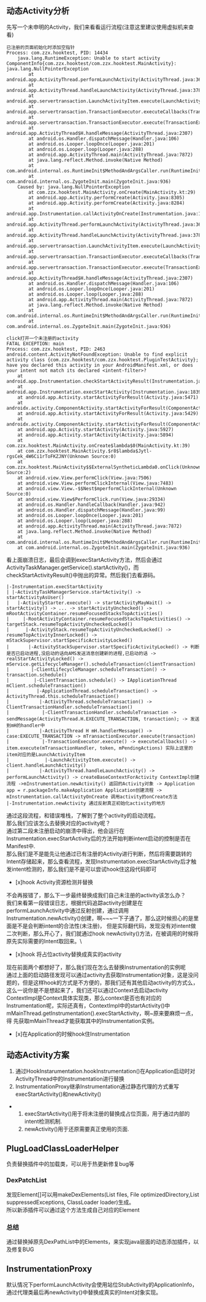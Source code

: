 ## 动态Activity分析
先写一个未申明的Activity，我们来看看运行流程(注意这里建议使用虚拟机来查看)
```
已注册的页面初始化时添加空指针
Process: com.zzx.hooktest, PID: 14434
    java.lang.RuntimeException: Unable to start activity ComponentInfo{com.zzx.hooktest/com.zzx.hooktest.MainActivity}: java.lang.NullPointerException
        at android.app.ActivityThread.performLaunchActivity(ActivityThread.java:3645)
        at android.app.ActivityThread.handleLaunchActivity(ActivityThread.java:3782)
        at android.app.servertransaction.LaunchActivityItem.execute(LaunchActivityItem.java:101)
        at android.app.servertransaction.TransactionExecutor.executeCallbacks(TransactionExecutor.java:135)
        at android.app.servertransaction.TransactionExecutor.execute(TransactionExecutor.java:95)
        at android.app.ActivityThread$H.handleMessage(ActivityThread.java:2307)
        at android.os.Handler.dispatchMessage(Handler.java:106)
        at android.os.Looper.loopOnce(Looper.java:201)
        at android.os.Looper.loop(Looper.java:288)
        at android.app.ActivityThread.main(ActivityThread.java:7872)
        at java.lang.reflect.Method.invoke(Native Method)
        at com.android.internal.os.RuntimeInit$MethodAndArgsCaller.run(RuntimeInit.java:548)
        at com.android.internal.os.ZygoteInit.main(ZygoteInit.java:936)
    Caused by: java.lang.NullPointerException
        at com.zzx.hooktest.MainActivity.onCreate(MainActivity.kt:29)
        at android.app.Activity.performCreate(Activity.java:8305)
        at android.app.Activity.performCreate(Activity.java:8284)
        at android.app.Instrumentation.callActivityOnCreate(Instrumentation.java:1417)
        at android.app.ActivityThread.performLaunchActivity(ActivityThread.java:3626)
        at android.app.ActivityThread.handleLaunchActivity(ActivityThread.java:3782)
        at android.app.servertransaction.LaunchActivityItem.execute(LaunchActivityItem.java:101)
        at android.app.servertransaction.TransactionExecutor.executeCallbacks(TransactionExecutor.java:135)
        at android.app.servertransaction.TransactionExecutor.execute(TransactionExecutor.java:95)
        at android.app.ActivityThread$H.handleMessage(ActivityThread.java:2307)
        at android.os.Handler.dispatchMessage(Handler.java:106)
        at android.os.Looper.loopOnce(Looper.java:201)
        at android.os.Looper.loop(Looper.java:288)
        at android.app.ActivityThread.main(ActivityThread.java:7872)
        at java.lang.reflect.Method.invoke(Native Method)
        at com.android.internal.os.RuntimeInit$MethodAndArgsCaller.run(RuntimeInit.java:548)
        at com.android.internal.os.ZygoteInit.main(ZygoteInit.java:936)
```
```
click打开一个未注册的activity
FATAL EXCEPTION: main
Process: com.zzx.hooktest, PID: 2463
android.content.ActivityNotFoundException: Unable to find explicit activity class {com.zzx.hooktest/com.zzx.hooktest.PluginTestActivity}; have you declared this activity in your AndroidManifest.xml, or does your intent not match its declared <intent-filter>?
    at android.app.Instrumentation.checkStartActivityResult(Instrumentation.java:2197)
    at android.app.Instrumentation.execStartActivity(Instrumentation.java:1839)
    at android.app.Activity.startActivityForResult(Activity.java:5471)
    at androidx.activity.ComponentActivity.startActivityForResult(ComponentActivity.java:712)
    at android.app.Activity.startActivityForResult(Activity.java:5429)
    at androidx.activity.ComponentActivity.startActivityForResult(ComponentActivity.java:693)
    at android.app.Activity.startActivity(Activity.java:5927)
    at android.app.Activity.startActivity(Activity.java:5894)
    at com.zzx.hooktest.MainActivity.onCreate$lambda$0(MainActivity.kt:39)
    at com.zzx.hooktest.MainActivity.$r8$lambda$Jytl-rgsCek_4W6Ci1rToFKZJNY(Unknown Source:0)
    at com.zzx.hooktest.MainActivity$$ExternalSyntheticLambda0.onClick(Unknown Source:2)
    at android.view.View.performClick(View.java:7506)
    at android.view.View.performClickInternal(View.java:7483)
    at android.view.View.-$$Nest$mperformClickInternal(Unknown Source:0)
    at android.view.View$PerformClick.run(View.java:29334)
    at android.os.Handler.handleCallback(Handler.java:942)
    at android.os.Handler.dispatchMessage(Handler.java:99)
    at android.os.Looper.loopOnce(Looper.java:201)
    at android.os.Looper.loop(Looper.java:288)
    at android.app.ActivityThread.main(ActivityThread.java:7872)
    at java.lang.reflect.Method.invoke(Native Method)
    at com.android.internal.os.RuntimeInit$MethodAndArgsCaller.run(RuntimeInit.java:548)
    at com.android.internal.os.ZygoteInit.main(ZygoteInit.java:936)
```
看上面崩溃日志，最后会调到execStartActivity方法，然后会通过ActivityTaskManager.getService().startActivity()，而checkStartActivityResult()中抛出的异常。然后我们去看源码。
```
|-Instrumentation.execStartActivity
| |-ActivityTaskManagerService.startActivity() -> startActivityAsUser()
|   |-ActivityStarter.execute() -> startActivityMayWait() -> startActivity() -> ... -> startActivityUnchecked() -> mRootActivityContainer.resumeFocusedStacksTopActivities()
|     |-RootActivityContainer.resumeFocusedStacksTopActivities() -> targetStack.resumeTopActivityUncheckedLocked()
|      |-ActivityStack.resumeTopActivityUncheckedLocked() -> resumeTopActivityInnerLocked() -> mStackSupervisor.startSpecificActivityLocked()
|       |-ActivityStackSupervisor.startSpecificActivityLocked() -> 判断是否已启动进程,没启动的话向AMS发送消息创建新的进程,已启动的话 -> realStartActivityLocked() -> mService.getLifecycleManager().scheduleTransaction(clientTransaction)        
|        |-ClientLifecycleManager.scheduleTransaction() -> transaction.schedule()
|         |-ClientTransaction.schedule() -> IApplicationThread mClient.scheduleTransaction()
|          |-ApplicationThread.scheduleTransaction() -> ActivityThread.this.scheduleTransaction()
|           |-ActivityThread.scheduleTransaction() -> ClientTransactionHandler.scheduleTransaction()
|            |-ClientTransactionHandler.scheduleTransaction -> sendMessage(ActivityThread.H.EXECUTE_TRANSACTION, transaction); -> 发送到mH的handler中
|           |-ActivityThread H mH.handlerMessage() -> case:EXECUTE_TRANSACTION -> mTransactionExecutor.execute(transaction)
|            |-TransactionExecutor.execute() -> executeCallbacks() -> item.execute(mTransactionHandler, token, mPendingActions) 实际上这里的item对应的是LaunchActivityItem
|             |-LaunchActivityItem.execute() -> client.handleLaunchActivity()
|           |-ActivityThread.handleLaunchActivity() -> performLaunchActivity() -> createBaseContextForActivity ContextImpl创建流程 ->mInstrumentation.newActivity() 返回的Activity对象 -> Application app = r.packageInfo.makeApplication Application创建流程 -> mInstrumentation.callActivityOnCreate 调用activity的onCreate方法
|-Instrumentation.newActivity 通过反射真正初始化activity的地方
```
通过这段流程，和错误堆栈，了解到了整个activity的启动流程。\
那么我们应该怎么去替换对应的activity呢？  
通过第二段未注册启动的崩溃中得出，他会运行在Instrumentation.execStartActivity后的方法开始判断intent启动的控制是否在Manifest中.\
那么我们是不是能先让他通过已有注册的Activity进行判断，然后将需要跳转的Intent存储起来，那么查看流程，发现Instrumentation.execStartActivity后才触发intent检测的，那么我们是不是可以尝试hook住这段代码即可  
- [x]hook Activity资源检测并替换

不会再报错了，那么下一步最终替换成我们自己未注册的activity该怎么办？  
我们来看第一段错误日志，根据代码追踪activity创建是在performLaunchActivity中通过反射创建，通过调用Instrumentation.newActivity()创建，啊~~~一下子通了，那么这时候担心的是里面是不是会判断intent的合法性(未注册)，
但是实际翻代码，发现没有对intent做二次判断，那么开心了，我们就通过hook newActivity()方法，在被调用的时候将原先实际需要的Intent取回来。\
- [x]hook 将占位activity替换成真实的activity

现在前面两个都想好了，那么我们现在怎么去替换Instrumentation的实例呢  
通过上面的启动路径发现可以通过activity去获取Instrumentation对象，这是没问题的，但是这样hook的方式是不方便的，那我们还有其他启动activity的方式么，这么一说你是不是想起来了，我们还可以通过Context去启动activity
ContextImpl是Context具体实现类，那么context是否也有对应的Instrumentation呢，实际还真有，ContextImpl中的startActivity()中mMainThread.getInstrumentation().execStartActivity，啊~原来要麻烦一点，得
先获取mMainThread才能获取其中的Instrumentation实例。
- [x]在Application的时候hook住Instrumentation
## 动态Activity方案
1. 通过HookInstarumentation.hookInstrumentation()在Application启动时对ActivityThread中的Instrumentation进行替换
2. InstrumentationProxy继承Instrumentation通过静态代理的方式重写execStartActivity()和newActivity()
+  1. execStartActivity()用于将未注册的替换成占位页面，用于通过内部的intent检测机制.
   2. newActivity()用于还原需要真正使用的页面.

## PlugLoadClassLoaderHelper
负责替换插件中的加载类，可以用于热更新修复bug等

### DexPatchList
发现Element[]可以用makeDexElements(List<File> files, File optimizedDirectory,List<IOException> suppressedExceptions, ClassLoader loader)生成。\
所以新添插件可以通过这个方法生成自己对应的Element

### 总结
通过替换掉原先DexPathList中的Elements，来实现java层面的动态添加插件，以及修复BUG

## InstrumentationProxy
默认情况下performLaunchActivity会使用站位StubActivity的ApplicationInfo，通过代理类最后再newActivity()中替换成真实的Intent对象实现。